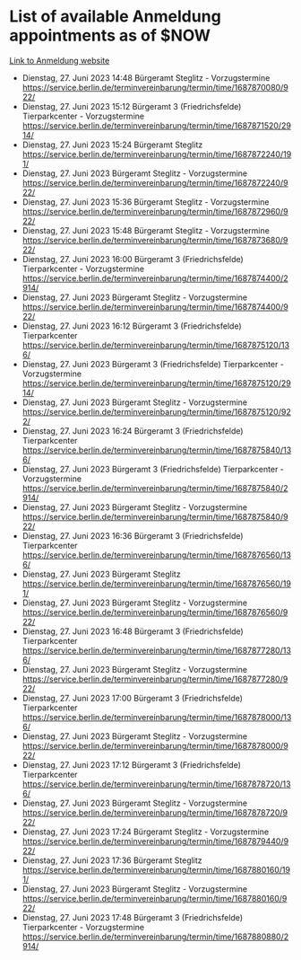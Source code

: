 # List of available Anmeldung appointments as of $NOW
[Link to Anmeldung website](https://service.berlin.de/terminvereinbarung/termin/tag.php?termin=1&anliegen[]=120686&dienstleisterlist=122210,122217,327316,122219,327312,122227,327314,122231,327346,122243,327348,122254,122252,329742,122260,329745,122262,329748,122271,327278,122273,327274,122277,327276,330436,122280,327294,122282,327290,122284,327292,122291,327270,122285,327266,122286,327264,122296,327268,150230,329760,122297,327286,122294,327284,122312,329763,122314,329775,122304,327330,122311,327334,122309,327332,317869,122281,327352,122279,329772,122283,122276,327324,122274,327326,122267,329766,122246,327318,122251,327320,122257,327322,122208,327298,122226,327300&herkunft=http%3A%2F%2Fservice.berlin.de%2Fdienstleistung%2F120686%2F)
- Dienstag, 27. Juni 2023 14:48 Bürgeramt Steglitz - Vorzugstermine https://service.berlin.de/terminvereinbarung/termin/time/1687870080/922/
- Dienstag, 27. Juni 2023 15:12 Bürgeramt 3 (Friedrichsfelde) Tierparkcenter - Vorzugstermine https://service.berlin.de/terminvereinbarung/termin/time/1687871520/2914/
- Dienstag, 27. Juni 2023 15:24 Bürgeramt Steglitz https://service.berlin.de/terminvereinbarung/termin/time/1687872240/191/
- Dienstag, 27. Juni 2023  Bürgeramt Steglitz - Vorzugstermine https://service.berlin.de/terminvereinbarung/termin/time/1687872240/922/
- Dienstag, 27. Juni 2023 15:36 Bürgeramt Steglitz - Vorzugstermine https://service.berlin.de/terminvereinbarung/termin/time/1687872960/922/
- Dienstag, 27. Juni 2023 15:48 Bürgeramt Steglitz - Vorzugstermine https://service.berlin.de/terminvereinbarung/termin/time/1687873680/922/
- Dienstag, 27. Juni 2023 16:00 Bürgeramt 3 (Friedrichsfelde) Tierparkcenter - Vorzugstermine https://service.berlin.de/terminvereinbarung/termin/time/1687874400/2914/
- Dienstag, 27. Juni 2023  Bürgeramt Steglitz - Vorzugstermine https://service.berlin.de/terminvereinbarung/termin/time/1687874400/922/
- Dienstag, 27. Juni 2023 16:12 Bürgeramt 3 (Friedrichsfelde) Tierparkcenter https://service.berlin.de/terminvereinbarung/termin/time/1687875120/136/
- Dienstag, 27. Juni 2023  Bürgeramt 3 (Friedrichsfelde) Tierparkcenter - Vorzugstermine https://service.berlin.de/terminvereinbarung/termin/time/1687875120/2914/
- Dienstag, 27. Juni 2023  Bürgeramt Steglitz - Vorzugstermine https://service.berlin.de/terminvereinbarung/termin/time/1687875120/922/
- Dienstag, 27. Juni 2023 16:24 Bürgeramt 3 (Friedrichsfelde) Tierparkcenter https://service.berlin.de/terminvereinbarung/termin/time/1687875840/136/
- Dienstag, 27. Juni 2023  Bürgeramt 3 (Friedrichsfelde) Tierparkcenter - Vorzugstermine https://service.berlin.de/terminvereinbarung/termin/time/1687875840/2914/
- Dienstag, 27. Juni 2023  Bürgeramt Steglitz - Vorzugstermine https://service.berlin.de/terminvereinbarung/termin/time/1687875840/922/
- Dienstag, 27. Juni 2023 16:36 Bürgeramt 3 (Friedrichsfelde) Tierparkcenter https://service.berlin.de/terminvereinbarung/termin/time/1687876560/136/
- Dienstag, 27. Juni 2023  Bürgeramt Steglitz https://service.berlin.de/terminvereinbarung/termin/time/1687876560/191/
- Dienstag, 27. Juni 2023  Bürgeramt Steglitz - Vorzugstermine https://service.berlin.de/terminvereinbarung/termin/time/1687876560/922/
- Dienstag, 27. Juni 2023 16:48 Bürgeramt 3 (Friedrichsfelde) Tierparkcenter https://service.berlin.de/terminvereinbarung/termin/time/1687877280/136/
- Dienstag, 27. Juni 2023  Bürgeramt Steglitz - Vorzugstermine https://service.berlin.de/terminvereinbarung/termin/time/1687877280/922/
- Dienstag, 27. Juni 2023 17:00 Bürgeramt 3 (Friedrichsfelde) Tierparkcenter https://service.berlin.de/terminvereinbarung/termin/time/1687878000/136/
- Dienstag, 27. Juni 2023  Bürgeramt Steglitz - Vorzugstermine https://service.berlin.de/terminvereinbarung/termin/time/1687878000/922/
- Dienstag, 27. Juni 2023 17:12 Bürgeramt 3 (Friedrichsfelde) Tierparkcenter https://service.berlin.de/terminvereinbarung/termin/time/1687878720/136/
- Dienstag, 27. Juni 2023  Bürgeramt Steglitz - Vorzugstermine https://service.berlin.de/terminvereinbarung/termin/time/1687878720/922/
- Dienstag, 27. Juni 2023 17:24 Bürgeramt Steglitz - Vorzugstermine https://service.berlin.de/terminvereinbarung/termin/time/1687879440/922/
- Dienstag, 27. Juni 2023 17:36 Bürgeramt Steglitz https://service.berlin.de/terminvereinbarung/termin/time/1687880160/191/
- Dienstag, 27. Juni 2023  Bürgeramt Steglitz - Vorzugstermine https://service.berlin.de/terminvereinbarung/termin/time/1687880160/922/
- Dienstag, 27. Juni 2023 17:48 Bürgeramt 3 (Friedrichsfelde) Tierparkcenter - Vorzugstermine https://service.berlin.de/terminvereinbarung/termin/time/1687880880/2914/
